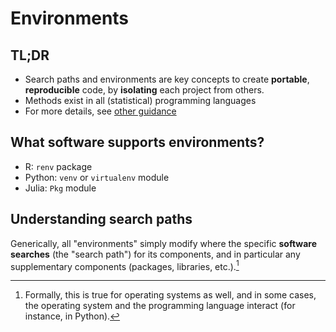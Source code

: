 # Environments 


## TL;DR

- Search paths and environments are key concepts to create **portable**, **reproducible** code, by **isolating** each project from others.
- Methods exist in all (statistical) programming languages
- For more details, see [other guidance](https://larsvilhuber.github.io/self-checking-reproducibility/10-creating-environments.html)


## What software supports environments?

- R: `renv` package
- Python: `venv` or `virtualenv` module
- Julia: `Pkg` module


## Understanding search paths

Generically, all "environments" simply modify where the specific **software searches** (the "search path") for its components, and in particular any supplementary components (packages, libraries, etc.).[^searchpaths]
 
[^searchpaths]: Formally, this is true for operating systems as well, and in some cases, the operating system and the programming language interact (for instance, in Python).

